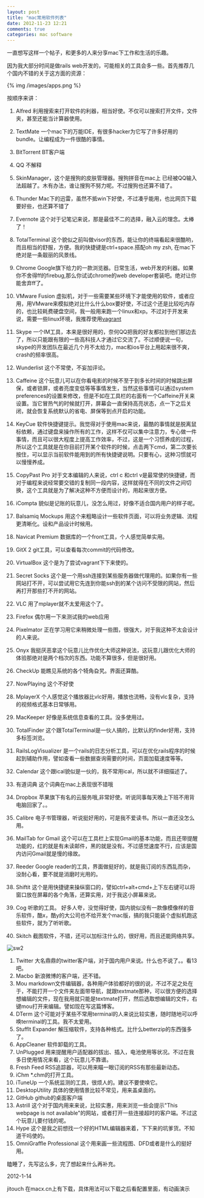```yaml
---
layout: post
title: "mac常用软件列表"
date: 2012-11-23 12:21
comments: true
categories: mac software
---
```

一直想写这样一个帖子，和更多的人来分享mac下工作和生活的乐趣。
<!--more-->
因为我大部分时间是做rails web开发的，可能相关的工具会多一些。首先推荐几个国内不错的关于这方面的资源：

{% img /images/apps.png %}

按顺序来讲：



1. Alfred 利用搜索来打开软件的利器，相当好使。不仅可以搜索打开文件，文件夹，甚至还能当计算器使用。
2. TextMate 一个mac下的万能IDE，有很多hacker为它写了许多好用的bundle。让编程成为一件很酷的事情。
3. BitTorrent BT客户端
4. QQ 不解释
5. SkinManager，这个是搜狗的皮肤管理器。搜狗拼音在mac上 已经被QQ输入法超越了。木有办法，谁让搜狗不努力呢。不过搜狗也还算不错了。
6. Thunder Mac下的迅雷，虽然不抵win下好使，不过凑乎能用，也比网页下载要好些，也还算不错了
7. Evernote 这个对于记笔记来说，那是最佳不二的选择，融入云的理念。太棒了！
8. TotalTerminal 这个貌似之前叫做visor的东西，能让你的终端看起来很酷哟，而且相当的舒服，方便。我的快捷键是ctrl+space.搭配oh my zsh, 在mac下绝对是一条靓丽的风景线。
9. Chrome Google旗下给力的一款浏览器。日常生活，web开发的利器。如果你不舍得ff的firebug,那么你试试chrome的web developer套装吧。绝对让你能舍弃ff了。
10. VMware Fusion 虚拟机，对于一些需要某些环境下才能使用的软件，或者应用，用VMware来模拟绝对比什么什么box要好使，不过这个还是比较吃内存的，也比较耗费硬盘空间，我一般用来跑一个linux和xp。不过对于开发来说，需要一些linux环境，我推荐使用[vagrant](http://railscasts.com/episodes/292-virtual-machines-with-vagrant)
11. Skype 一个IM工具，本来是很好用的，奈何QQ把我的好友都拉到他们那边去了，所以只能跟有限的一些高科技人才通过它交流了。不过顺便说一句，skype的开发团队在最近几个月不太给力，mac和ios平台上用起来很不爽，crash的频率很高。
12. Wunderlist 这个不常使，不妄加评论。
13. Caffeine 这个玩意儿可以在你看电影的时候不至于到多长时间的时候跳出屏保，或者锁屏，或者亮度变低等等事情发生，当然这些事情可以通过system preferences的设置来修改，但是不如在工具栏的右面有一个Caffeine开关来设置。当它冒热气的时候就打开，屏幕会一直保持高亮状态，点一下之后关闭，就会恢复系统默认的省电、屏保等到点开启的功能。
14. KeyCue 软件快捷键提示。我觉得对于使用mac来说，最酷的事情就是脱离鼠标依赖，通过键盘来操作所有的工作，这样不仅可以集中注意力，专心做一件事情，而且可以很大程度上提高工作效率，不过，这是一个习惯养成的过程，所以这个工具就是在你目前打开某个软件的时候，点击两下cmd，第二次要长按住，可以显示当前软件能用到的所有快捷键说明。只要有心，这种习惯就可以慢慢养成。
15. CopyPast Pro 对于文本编辑的人来说，ctrl c 和ctrl v是最常使的快捷键，而对于编程来说经常要交错的复制同一段内容，这样就得在不同的文件之间切换，这个工具就是为了解决这种不方便而设计的，用起来很方便。
16. iCompta 貌似是记账的玩意儿，没怎么用过，好像不适合国内用户的样子呢。
17. Balsamiq Mockups 用这个来粗略设计一些软件页面，可以将业务逻辑、流程更清晰化。设和产品设计时候用。
18. Navicat Premium 数据库的一个front工具，个人感觉简单实用。
19. GitX 2 git工具，可以查看每次commit的代码修改。
20. VirtualBox 这个是为了尝试vagrant下下来使的。
21. Secret Socks 这个是一个用ssh连接到某些服务器做代理用的。如果你有一些网站打不开，可以尝试用它先连到你能ssh到的某个访问不受限的网站，然后再打开那些打不开的网站。
22. VLC 用了mplayer就不太爱用这个了。
23. Firefox 偶尔用一下来测试我的web应用
24. Pixelmator 正在学习用它来稍微处理一些图，很强大，对于我这种不太会设计的人来说。

25. Onyx 我挺厌恶拿这个玩意儿比作优化大师这种说法，这玩意儿跟优化大师的体验那绝对是两个档次的东西。功能不算很多，但是很好用。
26. CheckUp 能瞧见系统的各个犄角旮旯。界面还算酷。
27. NowPlaying 这个不好使
28. MplayerX 个人感觉这个播放器比vlc好用，播放也流畅，没有vlc复杂，支持的视频格式基本日常够用。
29. MacKeeper 好像是系统信息查看的工具。没多使用过。
30. TotalFinder 这个跟TotalTerminal是一伙人搞的，比默认的finder好用，支持多标签浏览。
31. RailsLogVisualizer 是一个rails的日志分析工具，可以在优化rails程序的时候起到辅助作用，譬如查看一些数据查询需要的时间，页面加载速度等等。
32. Calendar 这个跟ical貌似是一伙的，我不常用ical，所以就不详细描述了。
33. 有道词典 这个词典在mac上表现很不错哦
34. Dropbox 苹果旗下有名的云服务哦,非常好使。听说同事每天晚上下班不用背电脑回家了。。
35. Calibre 电子书管理器，听说挺好用的，可是我不爱读书。所以一直还没怎么用。
36. MailTab for Gmail 这个可以在工具栏上实现Gmail的基本功能，而且还带提醒功能的，红的就是有未读邮件，黑的就是没有。不过感觉速度不行，应该是国内访问Gmail就是慢的缘故。
37. Reeder Google reader的工具，界面做挺好的，就是我订阅的东西乱而杂，没耐心看，要不就是消磨时光用的。
38. Shiftit 这个是用快捷键来操纵窗口的，譬如ctrl+alt+cmd+上下左右键可以将窗口放在屏幕的各个角落，还算实用，对于我这小屏幕来说。
39. Cog 听歌的工具。 好多人夸，没觉得好使，国内貌似没有一款像模像样的音乐软件，酷x，酷y的大公司也不给开发个mac版，搞的我只能装个虚拟机跑这些软件，就为了听听歌。
40. Skitch 截图软件，不错，还可以加标注什么的，很好用，而且还能网络共享。

![sw2](http://farm8.staticflickr.com/7029/6559604683_747c3a2258.jpg "sw2")

1. Twitter 大名鼎鼎的twitter客户端，对于国内用户来说。什么也不说了。。看13吧。
2. Macbo 新浪微博的客户端，还不错。
3. Mou markdown文件编辑器，各种用户体验都好的很的说，不过不足之处在于，不能打开一个文件夹左面带导航，就跟textmate那种，可以很方便的选择想编辑的文件，现在我用就只能是textmate打开，然后选取想编辑的文件，右键mou打开来编辑。譬如现在写这篇博客。
4. DTerm 这个可能对于某些不常用terminal的人来说比较实惠，随时随地可以呼唤terminal的工具。我不太爱用。
5. Stufflt Expander 解压缩软件，支持各种格式。比什么betterzip的东西强多了。
6. AppCleaner 软件卸载的工具。
7. UnPlugged 用来提醒用户适配器的拔出、插入，电池使用等状况。不过在我多日使用情况来看，这个玩意儿不靠谱。
8. Fresh Feed RSS追踪器，可以用来瞄一眼订阅的RSS有那些最新动态。
9. iChm *.chm的打开工具。
10. iTuneUp 一个系统监测的工具，很烦人的。建议不要使唤它。
11. DesktopUtility 具体的使用情景比较不常见，用来盖桌面的。
12. GitHub github的桌面客户端
13. Astrill 这个对于国内用来来说，比较实惠，用来浏览一些会提示"This webpage is not available"的网站，或者打开一些连接超时的客户端。不过这个玩意儿要付钱的呢。
14. Hype 这个是我之前想找一个好的HTML编辑器来着，下下来的坑爹货。不知道干吗使的。
15. OmniGraffle Professional 这个用来画一些流程图、DFD或者是什么的挺好用。

瞌睡了，先写这么多，完了想起来什么再补充。

2012-1-14

jitouch 在macx.cn上有下载，具体用法可以下载之后看配置里面，有动画演示
